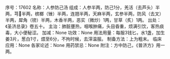 序号：17602
名称：人参防己汤
组成：人参半两，防己1分，羌活（去芦头）半两，芎半两，槟榔（锉）半两，连翘半两，天麻半两，玄参半两，防风（去叉）半两，犀角（镑）半两，木香半两，恶实（微炒）1两，甘草（炙）1两。
出处：《圣济总录》卷五十。
主治：肺脏壅热，咽喉肿痛，头目昏重，烦满引饮，客热痰毒，大小便秘涩。
加减：None
功效：None
用法用量：每服3钱匕，水1盏，加生姜3片，葱白1寸，煨至6分，不拘时候，去滓温服。
制备方法：上为粗末。
临床应用：None
各家论述：None
用药禁忌：None
附注：方中防己，《普济方》用一两。
